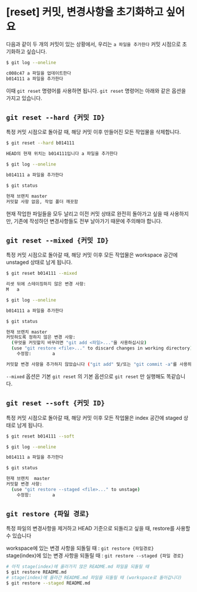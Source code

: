 # [reset] 커밋, 변경사항을 초기화하고 싶어요

다음과 같이 두 개의 커밋이 있는 상황에서, 우리는 `a 파일을 추가한다` 커밋 시점으로 초기화하고 싶습니다.

```bash
$ git log --oneline

c008c47 a 파일을 업데이트한다
b014111 a 파일을 추가한다
```

이때 `git reset` 명령어를 사용하면 됩니다. `git reset` 명령어는 아래와 같은 옵션을 가지고 있습니다.

## `git reset --hard {커밋 ID}`

특정 커밋 시점으로 돌아갈 때, 해당 커밋 이후 만들어진 모든 작업물을 삭제합니다.

```bash
$ git reset --hard b014111 

HEAD의 현재 위치는 b014111입니다 a 파일을 추가한다

$ git log --oneline

b014111 a 파일을 추가한다

$ git status

현재 브랜치 master
커밋할 사항 없음, 작업 폴더 깨끗함
```

현재 작업한 파일들을 모두 날리고 이전 커밋 상태로 완전히 돌아가고 싶을 때 사용하지만, 기존에 작성하던 변경사항들도 전부 날아가기 때문에 주의해야 합니다. 



## `git reset --mixed {커밋 ID}`

특정 커밋 시점으로 돌아갈 때, 해당 커밋 이후 모든 작업물은 workspace 공간에 unstaged 상태로 남게 됩니다.

```bash
$ git reset b014111 --mixed

리셋 뒤에 스테이징하지 않은 변경 사항:
M	a

$ git log --oneline

b014111 a 파일을 추가한다

$ git status

현재 브랜치 master
커밋하도록 정하지 않은 변경 사항:
  (무엇을 커밋할지 바꾸려면 "git add <파일>..."을 사용하십시오)
  (use "git restore <file>..." to discard changes in working directory)
	수정함:        a

커밋할 변경 사항을 추가하지 않았습니다 ("git add" 및/또는 "git commit -a"를 사용하십시오)
```

`--mixed` 옵션은 기본 `git reset` 의 기본 옵션으로 `git reset` 만 실행해도 똑같습니다.



## `git reset --soft {커밋 ID}`

특정 커밋 시점으로 돌아갈 때, 해당 커밋 이후 모든 작업물은 index 공간에 staged 상태로 남게 됩니다.

```bash
$ git reset b014111 --soft

$ git log --oneline

b014111 a 파일을 추가한다

$ git status

현재 브랜치  master
커밋할 변경 사항:
  (use "git restore --staged <file>..." to unstage)
	수정함:        a
```

## `git restore {파일 경로}`
특정 파일의 변경사항을 제거하고 HEAD 기준으로 되돌리고 싶을 때, restore를 사용할 수 있습니다

workspace에 있는 변경 사항을 되돌릴 때 : `git restore {파일경로}`  
stage(index)에 있는 변경 사항을 되돌릴 때 : `git restore --staged {파일 경로}`

```bash
# 아직 stage(index)에 올라가지 않은 README.md 파일을 되돌릴 때  
$ git restore README.md
# stage(index)에 올라간 README.md 파일을 되돌릴 때 (workspace로 돌아갑니다) 
$ git restore --staged README.md
```
